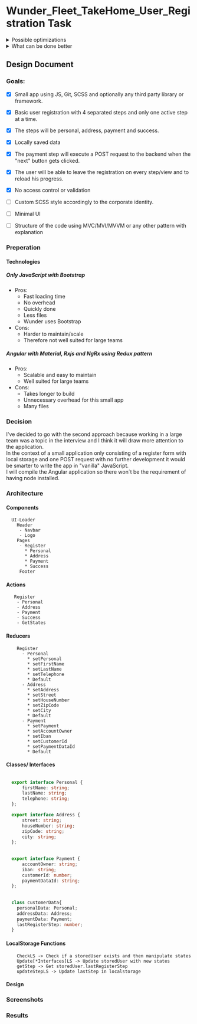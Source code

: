 # Wunder_Fleet_TakeHome_User_Registration Task 
<details>
           <summary>Possible optimizations</summary>
           <p>Placeholder</p>
</details>
<details>
           <summary>What can be done better</summary>
           <p>Placeholder</p>
</details>

## Design Document 
  ### Goals:
- [x] Small app using JS, Git, SCSS and optionally any third party library or framework.
- [x] Basic user registration with 4 separated steps and only one active step at a time.
- [x] The steps will be personal, address, payment and success.
- [x] Locally saved data
- [x] The payment step will execute a POST request to the backend when the "next" button gets clicked.
  
- [x] The user will be able to leave the registration on every step/view and to reload his progress.
- [x] No access control or validation
- [ ] Custom SCSS style accordingly to the corporate identity.
- [ ] Minimal UI
- [ ] Structure of the code using MVC/MVI/MVVM or any other pattern with explanation

### Preperation 
  #### Technologies
  ##### Only JavaScript with Bootstrap
  * Pros:
    * Fast loading time
    * No overhead
    * Quickly done
    * Less files
    * Wunder uses Bootstrap
  * Cons:
    * Harder to maintain/scale
    * Therefore not well suited for large teams
      
  ##### Angular with Material, Rxjs and NgRx using Redux pattern
   * Pros:
      * Scalable and easy to maintain
      * Well suited for large teams
   * Cons:
      * Takes longer to build
      * Unnecessary overhead for this small app
      * Many files
 ### Decision     
   I've decided to go with the second approach because working in a large team was a topic in the interview and I think it will draw more attention to the application.  
   In the context of a small application only consisting of a register form with local storage and one POST request with no further development it would be smarter to write the app in "vanilla" JavaScript.  
   I will compile the Angular application so there won´t be the requirement of having node installed.
 ### Architecture
   #### Components
      UI-Loader
        Header
         - Navbar
         - Logo
        Pages
         - Register
           * Personal
           * Address
           * Payment
           * Success
         Footer  
  
   #### Actions
       Register
        - Personal
        - Address
        - Payment
        - Success
        - GetStates
               
  #### Reducers
        Register
          - Personal
            * setPersonal
            * setFirstName
            * setLastName
            * setTelephone
            * Default
          - Address
            * setAddress
            * setStreet
            * setHouseNumber
            * setZipCode
            * setCity
            * Default
          - Payment
            * setPayment
            * setAccountOwner
            * setIban
            * setCustomerId
            * setPaymentDataId
            * Default
            
  #### Classes/ Interfaces
  ```typescript
  
    export interface Personal {
        firstName: string;
        lastName: string;
        telephone: string;
    };
  
    export interface Address {
        street: string;
        houseNumber: string;
        zipCode: string;
        city: string;
    };
    
    
    export interface Payment {
        accountOwner: string;
        iban: string;
        customerId: number;
        paymentDataId: string;
    };
    
    
    class customerData{
      personalData: Personal;
      addressData: Address;
      paymentData: Payment;
      lastRegisterStep: number;
    }
  

  ```
  #### LocalStorage Functions
        CheckLS -> Check if a storedUser exists and then manipulate states
        Update[*Interfaces]LS -> Update storedUser with new states
        getStep -> Get storedUser.lastRegisterStep
        updateStepLS -> Update lastStep in localstorage
  #### Design
        
  ### Screenshots
  ### Results
